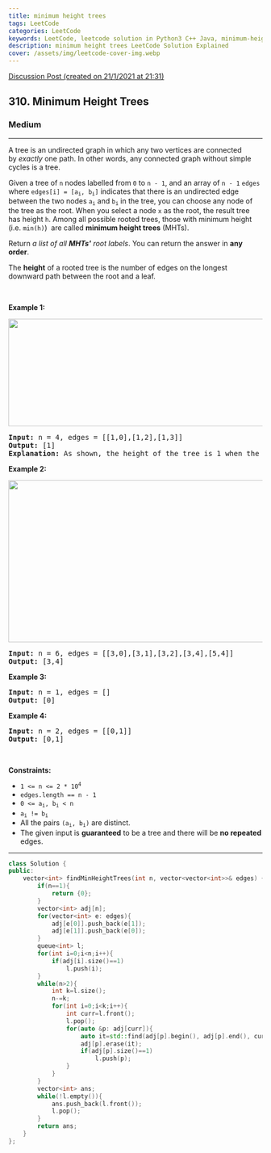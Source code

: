 ```yaml
---
title: minimum height trees
tags: LeetCode
categories: LeetCode
keywords: LeetCode, leetcode solution in Python3 C++ Java, minimum-height-trees solution
description: minimum height trees LeetCode Solution Explained
cover: /assets/img/leetcode-cover-img.webp
---
```





[Discussion Post (created on 21/1/2021 at 21:31)](https://leetcode.com/problems/minimum-height-trees/discuss/1076511/C%2B%2B-or-O(n))  
<h2>310. Minimum Height Trees</h2><h3>Medium</h3><hr><div><p>A tree is an undirected graph in which any two vertices are connected by&nbsp;<i>exactly</i>&nbsp;one path. In other words, any connected graph without simple cycles is a tree.</p>

<p>Given a tree of <code>n</code> nodes&nbsp;labelled from <code>0</code> to <code>n - 1</code>, and an array of&nbsp;<code>n - 1</code>&nbsp;<code>edges</code> where <code>edges[i] = [a<sub>i</sub>, b<sub>i</sub>]</code> indicates that there is an undirected edge between the two nodes&nbsp;<code>a<sub>i</sub></code> and&nbsp;<code>b<sub>i</sub></code> in the tree,&nbsp;you can choose any node of the tree as the root. When you select a node <code>x</code> as the root, the result tree has height <code>h</code>. Among all possible rooted trees, those with minimum height (i.e. <code>min(h)</code>)&nbsp; are called <strong>minimum height trees</strong> (MHTs).</p>

<p>Return <em>a list of all <strong>MHTs'</strong> root labels</em>.&nbsp;You can return the answer in <strong>any order</strong>.</p>

<p>The <strong>height</strong> of a rooted tree is the number of edges on the longest downward path between the root and a leaf.</p>

<p>&nbsp;</p>
<p><strong>Example 1:</strong></p>
<img alt="" src="https://assets.leetcode.com/uploads/2020/09/01/e1.jpg" style="width: 800px; height: 213px;">
<pre><strong>Input:</strong> n = 4, edges = [[1,0],[1,2],[1,3]]
<strong>Output:</strong> [1]
<strong>Explanation:</strong> As shown, the height of the tree is 1 when the root is the node with label 1 which is the only MHT.
</pre>

<p><strong>Example 2:</strong></p>
<img alt="" src="https://assets.leetcode.com/uploads/2020/09/01/e2.jpg" style="width: 800px; height: 321px;">
<pre><strong>Input:</strong> n = 6, edges = [[3,0],[3,1],[3,2],[3,4],[5,4]]
<strong>Output:</strong> [3,4]
</pre>

<p><strong>Example 3:</strong></p>

<pre><strong>Input:</strong> n = 1, edges = []
<strong>Output:</strong> [0]
</pre>

<p><strong>Example 4:</strong></p>

<pre><strong>Input:</strong> n = 2, edges = [[0,1]]
<strong>Output:</strong> [0,1]
</pre>

<p>&nbsp;</p>
<p><strong>Constraints:</strong></p>

<ul>
	<li><code>1 &lt;= n &lt;= 2 * 10<sup>4</sup></code></li>
	<li><code>edges.length == n - 1</code></li>
	<li><code>0 &lt;= a<sub>i</sub>, b<sub>i</sub> &lt; n</code></li>
	<li><code>a<sub>i</sub> != b<sub>i</sub></code></li>
	<li>All the pairs <code>(a<sub>i</sub>, b<sub>i</sub>)</code> are distinct.</li>
	<li>The given input is <strong>guaranteed</strong> to be a tree and there will be <strong>no repeated</strong> edges.</li>
</ul>
</div>

---




```cpp
class Solution {
public:
    vector<int> findMinHeightTrees(int n, vector<vector<int>>& edges) {
        if(n==1){
            return {0};
        }
        vector<int> adj[n];
        for(vector<int> e: edges){
            adj[e[0]].push_back(e[1]);
            adj[e[1]].push_back(e[0]);
        }
        queue<int> l;
        for(int i=0;i<n;i++){
            if(adj[i].size()==1)
                l.push(i);
        }
        while(n>2){
            int k=l.size();
            n-=k;
            for(int i=0;i<k;i++){
                int curr=l.front();
                l.pop();
                for(auto &p: adj[curr]){
                    auto it=std::find(adj[p].begin(), adj[p].end(), curr);
                    adj[p].erase(it);
                    if(adj[p].size()==1)
                        l.push(p);
                }
            }
        }
        vector<int> ans;
        while(!l.empty()){
            ans.push_back(l.front());
            l.pop();
        }
        return ans;
    }
};
```
